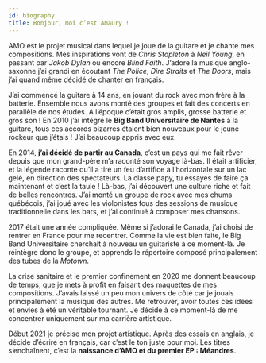 ```yaml
---
id: biography
title: Bonjour, moi c’est Amaury !
---
```


AMO est le projet musical dans lequel je joue de la guitare et je chante mes
compositions. Mes inspirations vont de *Chris Stapleton* à *Neil Young*, en
passant par *Jakob Dylan* ou encore *Blind Faith*. J’adore la musique
anglo-saxonne,j’ai grandi en écoutant *The Police*, *Dire Straits* et
*The Doors*, mais j’ai quand même décidé de chanter en français.

J’ai commencé la guitare à 14 ans, en jouant du rock avec mon frère à la
batterie. Ensemble nous avons monté des groupes et fait des concerts en
parallèle de nos études. A l’époque c’était gros amplis, grosse batterie et gros
son ! En 2010 j’ai intégré le **Big Band Universitaire de Nantes** à la guitare,
tous ces accords bizarres étaient bien nouveaux pour le jeune rockeur que
j’étais ! J’ai beaucoup appris avec eux.

En 2014, **j’ai décidé de partir au Canada**, c’est un pays qui me fait rêver
depuis que mon grand-père m’a raconté son voyage là-bas. Il était artificier, et
la légende raconte qu’il a tiré un feu d’artifice à l’horizontale sur un lac
gelé, en direction des spectateurs. La classe papy, tu essayes de faire ça
maintenant et c’est la taule ! Là-bas, j’ai découvert une culture riche et fait
de belles rencontres. J’ai monté un groupe de rock avec mes chums québécois,
j’ai joué avec les violonistes fous des sessions de musique traditionnelle dans
les bars, et j’ai continué à composer mes chansons.

2017 était une année compliquée. Même si j’adorai le Canada, j’ai choisi de
rentrer en France pour me recentrer. Comme la vie est bien faite, le Big Band
Universitaire cherchait à nouveau un guitariste à ce moment-là. Je réintègre
donc le groupe, et apprends le répertoire composé principalement des tubes de la
*Motown*.

La crise sanitaire et le premier confinement en 2020 me donnent beaucoup de
temps, que je mets à profit en faisant des maquettes de mes compositions.
J’avais laissé un peu mon univers de côté car je jouais principalement la
musique des autres. Me retrouver, avoir toutes ces idées et envies à été un
véritable tournant. Je décide à ce moment-là de me concentrer uniquement sur ma
carrière artistique.

Début 2021 je précise mon projet artistique. Après des essais en anglais, je
décide d’écrire en français, car c’est le ton juste pour moi. Les titres
s’enchaînent, c’est la **naissance d’AMO et du premier EP : Méandres**.
